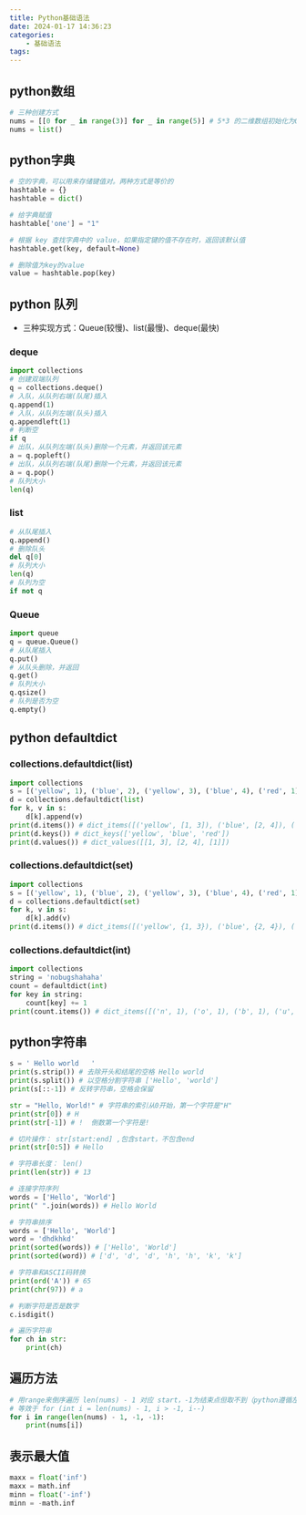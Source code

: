 ```yaml
---
title: Python基础语法
date: 2024-01-17 14:36:23
categories:
    - 基础语法
tags:
---
```


## python数组

``` python
# 三种创建方式
nums = [[0 for _ in range(3)] for _ in range(5)] # 5*3 的二维数组初始化为0
nums = list()
```

## python字典

```python
# 空的字典，可以用来存储键值对。两种方式是等价的
hashtable = {} 
hashtable = dict()

# 给字典赋值
hashtable['one'] = "1"

# 根据 key 查找字典中的 value，如果指定键的值不存在时，返回该默认值
hashtable.get(key, default=None) 

# 删除值为key的value
value = hashtable.pop(key)
```

## python 队列

- 三种实现方式：Queue(较慢)、list(最慢)、deque(最快)

### deque

```python
import collections
# 创建双端队列
q = collections.deque()
# 入队，从队列右端(队尾)插入
q.append(1) 
# 入队，从队列左端(队头)插入
q.appendleft(1)
# 判断空
if q
# 出队，从队列左端(队头)删除一个元素，并返回该元素
a = q.popleft()
# 出队，从队列右端(队尾)删除一个元素，并返回该元素
a = q.pop()
# 队列大小
len(q)
```

### list

``` python
# 从队尾插入
q.append() 
# 删除队头
del q[0] 
# 队列大小
len(q) 
# 队列为空
if not q 
```

### Queue

``` python
import queue
q = queue.Queue()
# 从队尾插入
q.put() 
# 从队头删除，并返回
q.get() 
# 队列大小
q.qsize() 
# 队列是否为空
q.empty() 
```

## python defaultdict

### collections.defaultdict(list)

``` python
import collections
s = [('yellow', 1), ('blue', 2), ('yellow', 3), ('blue', 4), ('red', 1)] # tuple-list
d = collections.defaultdict(list)
for k, v in s:
    d[k].append(v)
print(d.items()) # dict_items([('yellow', [1, 3]), ('blue', [2, 4]), ('red', [1])])
print(d.keys()) # dict_keys(['yellow', 'blue', 'red'])
print(d.values()) # dict_values([[1, 3], [2, 4], [1]])
```

### collections.defaultdict(set)

``` python
import collections
s = [('yellow', 1), ('blue', 2), ('yellow', 3), ('blue', 4), ('red', 1)]
d = collections.defaultdict(set)
for k, v in s:
    d[k].add(v)
print(d.items()) # dict_items([('yellow', {1, 3}), ('blue', {2, 4}), ('red', {1})])
```

### collections.defaultdict(int)

``` python
import collections
string = 'nobugshahaha'
count = defaultdict(int)
for key in string:
	count[key] += 1
print(count.items()) # dict_items([('n', 1), ('o', 1), ('b', 1), ('u', 1), ('g', 1), ('s', 1), ('h', 3), ('a', 3)])
```

## python字符串

``` python
s = ' Hello world   '
print(s.strip()) # 去除开头和结尾的空格 Hello world
print(s.split()) # 以空格分割字符串 ['Hello', 'world']
print(s[::-1]) # 反转字符串，空格会保留

str = "Hello, World!" # 字符串的索引从0开始，第一个字符是"H"
print(str[0]) # H
print(str[-1]) # !  倒数第一个字符是! 

# 切片操作： str[start:end] ,包含start，不包含end
print(str[0:5]) # Hello

# 字符串长度： len()
print(len(str)) # 13

# 连接字符序列
words = ['Hello', 'World']
print(" ".join(words)) # Hello World 

# 字符串排序
words = ['Hello', 'World']
word = 'dhdkhkd'
print(sorted(words)) # ['Hello', 'World']
print(sorted(word)) # ['d', 'd', 'd', 'h', 'h', 'k', 'k']

# 字符串和ASCII码转换
print(ord('A')) # 65
print(chr(97)) # a

# 判断字符是否是数字
c.isdigit()

# 遍历字符串
for ch in str:
    print(ch)
```

## 遍历方法

``` python
# 用range来倒序遍历 len(nums) - 1 对应 start，-1为结束点但取不到（python遵循左闭右开），-1是步长，即每次迭代时减1。
# 等效于 for (int i = len(nums) - 1, i > -1, i--)
for i in range(len(nums) - 1, -1, -1):
    print(nums[i])
``` 

## 表示最大值

```python
maxx = float('inf')
maxx = math.inf
minn = float('-inf')
minn = -math.inf
```
